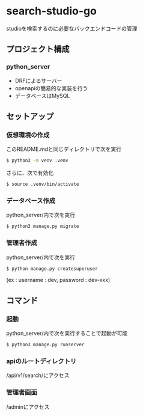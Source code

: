 # search-studio-go
studioを検索するのに必要なバックエンドコードの管理

## プロジェクト構成

### python_server

* DRFによるサーバー
* openapiの簡易的な実装を行う
* データベースはMySQL

## セットアップ

### 仮想環境の作成

このREADME.mdと同じディレクトリで次を実行

```bash
$ python3 -m venv .venv
```

さらに、次で有効化

```bash
$ source .venv/bin/activate
```

### データベース作成

python_server/内で次を実行

```bash
$ python3 manage.py migrate
```

### 管理者作成

python_server/内で次を実行

```bash
$ python manage.py createsuperuser
```

(ex : username : dev, password : dev-xxx)

## コマンド

### 起動

python_server/内で次を実行することで起動が可能

```bash
$ python3 manage.py runserver
```

### apiのルートディレクトリ

/api/v1/search/にアクセス

### 管理者画面

/adminにアクセス
